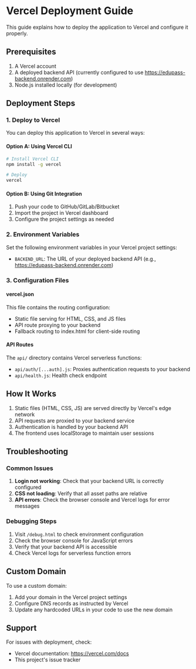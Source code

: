 # Vercel Deployment Guide

This guide explains how to deploy the application to Vercel and configure it properly.

## Prerequisites

1. A Vercel account
2. A deployed backend API (currently configured to use https://edupass-backend.onrender.com)
3. Node.js installed locally (for development)

## Deployment Steps

### 1. Deploy to Vercel

You can deploy this application to Vercel in several ways:

#### Option A: Using Vercel CLI
```bash
# Install Vercel CLI
npm install -g vercel

# Deploy
vercel
```

#### Option B: Using Git Integration
1. Push your code to GitHub/GitLab/Bitbucket
2. Import the project in Vercel dashboard
3. Configure the project settings as needed

### 2. Environment Variables

Set the following environment variables in your Vercel project settings:

- `BACKEND_URL`: The URL of your deployed backend API (e.g., https://edupass-backend.onrender.com)

### 3. Configuration Files

#### vercel.json
This file contains the routing configuration:
- Static file serving for HTML, CSS, and JS files
- API route proxying to your backend
- Fallback routing to index.html for client-side routing

#### API Routes
The `api/` directory contains Vercel serverless functions:
- `api/auth/[...auth].js`: Proxies authentication requests to your backend
- `api/health.js`: Health check endpoint

## How It Works

1. Static files (HTML, CSS, JS) are served directly by Vercel's edge network
2. API requests are proxied to your backend service
3. Authentication is handled by your backend API
4. The frontend uses localStorage to maintain user sessions

## Troubleshooting

### Common Issues

1. **Login not working**: Check that your backend URL is correctly configured
2. **CSS not loading**: Verify that all asset paths are relative
3. **API errors**: Check the browser console and Vercel logs for error messages

### Debugging Steps

1. Visit `/debug.html` to check environment configuration
2. Check the browser console for JavaScript errors
3. Verify that your backend API is accessible
4. Check Vercel logs for serverless function errors

## Custom Domain

To use a custom domain:

1. Add your domain in the Vercel project settings
2. Configure DNS records as instructed by Vercel
3. Update any hardcoded URLs in your code to use the new domain

## Support

For issues with deployment, check:
- Vercel documentation: https://vercel.com/docs
- This project's issue tracker